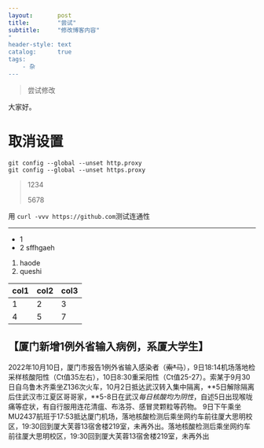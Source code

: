 ```yaml
---
layout:       post
title:        "尝试"
subtitle:     "修改博客内容"
"
header-style: text
catalog:      true
tags:
    - 杂
---
```

> 尝试修改

大家好。

# 取消设置

```
git config --global --unset http.proxy
git config --global --unset https.proxy
```

> 1234
>
> 5678

用 `curl -vvv https://github.com`测试连通性

---

* 1
* 2
  sffhgaeh

1. haode
2. queshi

| col1 | col2 | col3 |
| ---- | ---- | ---- |
| 1    | 2    | 3    |
| 4    | 5    | 7    |

## 【厦门新增1例外省输入病例，系厦大学生】

2022年10月10日，厦门市报告1例外省输入感染者（~~索*马~~），9日18:14机场落地检采样核酸阳性（Ct值35左右），10日8:30重采阳性（Ct值25-27）。索某于9月30日自乌鲁木齐乘坐Z136次火车，10月2日抵达武汉转入集中隔离，**5日解除隔离后住武汉市江夏区哥哥家，**5-8日在武汉*每日核酸均为阴性*，自述5日出现喉咙痛等症状，有自行服用连花清瘟、布洛芬、感冒灵颗粒等药物。
9日下午乘坐MU2437航班于17:53抵达厦门机场，落地核酸检测后乘坐网约车前往厦大思明校区，19:30回到厦大芙蓉13宿舍楼219室，未再外出。落地核酸检测后乘坐网约车前往厦大思明校区，19:30回到厦大芙蓉13宿舍楼219室，未再外出
